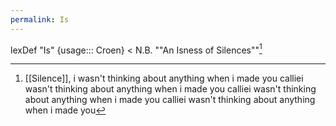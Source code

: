 ```yaml
---
permalink: Is
---
```

lexDef "Is" {usage::: Croen} < N.B. ""An Isness of Silences""[^IsCroen]

[^IsCroen]: [[Silence]], i wasn't thinking about anything when i made you calliei wasn't thinking about anything when i made you calliei wasn't thinking about anything when i made you calliei wasn't thinking about anything when i made you
